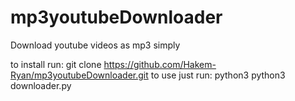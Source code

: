 # mp3youtubeDownloader
Download youtube videos as mp3 simply

to install run: git clone https://github.com/Hakem-Ryan/mp3youtubeDownloader.git
to use just run: python3 python3 downloader.py
